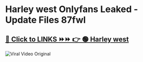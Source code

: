 
 # Harley west Onlyfans Leaked - Update Files 87fwl

## <h2><a href="https://clipsfans.com/Harley_west&ref=git">🔗 Click to LINKS ⏩⏩ 👉 🟢 Harley west </a></h2>

<a href="https://clipsfans.com/Harley_west&ref=git" rel="nofollow" data-target="animated-image.originalLink"><img src="https://i.ibb.co.com/xMMVF88/686577567.gif" alt="Viral Video Original" style="max-width: 100%; display: inline-block;" data-target="animated-image.originalImage"></a>

